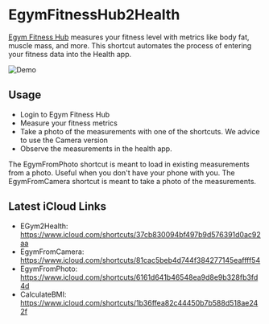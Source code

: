 
# EgymFitnessHub2Health

[Egym Fitness Hub](https://egym.com/us/workouts/fitness-hub) measures your fitness level with metrics like body fat, muscle mass, and more. This shortcut automates the process of entering your fitness data into the Health app.

![Demo](demo.gif)

## Usage

- Login to Egym Fitness Hub
- Measure your fitness metrics
- Take a photo of the measurements with one of the shortcuts. We advice to use the Camera version
- Observe the measurements in the health app.

The EgymFromPhoto shortcut is meant to load in existing measurements from a photo. Useful when you don't have your phone with you. The EgymFromCamera shortcut is meant to take a photo of the measurements.


## Latest iCloud Links

- EGym2Health: https://www.icloud.com/shortcuts/37cb830094bf497b9d576391d0ac92aa
- EgymFromCamera: https://www.icloud.com/shortcuts/81cac5beb4d744f384277145eaffff54
- EgymFromPhoto: https://www.icloud.com/shortcuts/6161d641b46548ea9d8e9b328fb3fd4d
- CalculateBMI: https://www.icloud.com/shortcuts/1b36ffea82c44450b7b588d518ae242f
